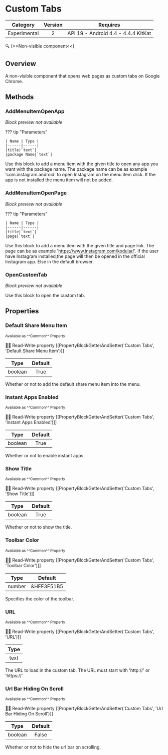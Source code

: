 # Custom Tabs

| Category | Version | Requires |
|:--------:|:-------:|:--------:|
|Experimental|2|API 19 - Android 4.4 - 4.4.4 KitKat|

:mag: {>>Non-visible component<<}

## Overview

A non-visible component that opens web pages as custom tabs on Google Chrome.

## Methods

### AddMenuItemOpenApp

_Block preview not available_

??? tip "Parameters"

    | Name | Type |
    |------|------|
    |title|`text`|
    |package Name|`text`|


Use this block to add a menu item with the given title to open any app you want with the package name. The package name can be as example 'com.instagram.android' to open Instagram on the menu item click. If the app is not installed the menu item will not be added.

### AddMenuItemOpenPage

_Block preview not available_

??? tip "Parameters"

    | Name | Type |
    |------|------|
    |title|`text`|
    |page|`text`|


Use this block to add a menu item with the given title and page link. The page can be as example 'https://www.instagram.com/kodular/'. If the user have Instagram installed,the page will then be opened in the official Instagram app. Else in the default browser.

### OpenCustomTab

_Block preview not available_

Use this block to open the custom tab.

## Properties

### Default Share Menu Item

<small>Available as ^^Common^^ Property</small>

:eyes::pencil: Read-Write property
[[PropertyBlockGetterAndSetter('Custom Tabs', 'Default Share Menu Item')]]

| Type | Default |
|:----:|:-------:|
|boolean|True|

Whether or not to add the default share menu item into the menu.

### Instant Apps Enabled

<small>Available as ^^Common^^ Property</small>

:eyes::pencil: Read-Write property
[[PropertyBlockGetterAndSetter('Custom Tabs', 'Instant Apps Enabled')]]

| Type | Default |
|:----:|:-------:|
|boolean|True|

Whether or not to enable instant apps.

### Show Title

<small>Available as ^^Common^^ Property</small>

:eyes::pencil: Read-Write property
[[PropertyBlockGetterAndSetter('Custom Tabs', 'Show Title')]]

| Type | Default |
|:----:|:-------:|
|boolean|True|

Whether or not to show the title.

### Toolbar Color

<small>Available as ^^Common^^ Property</small>

:eyes::pencil: Read-Write property
[[PropertyBlockGetterAndSetter('Custom Tabs', 'Toolbar Color')]]

| Type | Default |
|:----:|:-------:|
|number|&HFF3F51B5|

Specifies the color of the toolbar.

### URL

<small>Available as ^^Common^^ Property</small>

:eyes::pencil: Read-Write property
[[PropertyBlockGetterAndSetter('Custom Tabs', 'URL')]]

| Type |
|:----:|
|text|

The URL to load in the custom tab. The URL must start with 'http://' or 'https://'

### Url Bar Hiding On Scroll

<small>Available as ^^Common^^ Property</small>

:eyes::pencil: Read-Write property
[[PropertyBlockGetterAndSetter('Custom Tabs', 'Url Bar Hiding On Scroll')]]

| Type | Default |
|:----:|:-------:|
|boolean|False|

Whether or not to hide the url bar on scrolling.